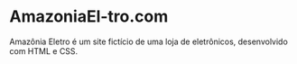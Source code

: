 # AmazoniaEl-tro.com
Amazônia Eletro é um site fictício de uma loja de eletrônicos, desenvolvido com HTML e CSS. 
